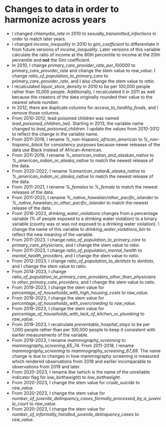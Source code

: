 # Changes to data in order to harmonize across years

* I changed *chlamydia_rate* in 2010 to *sexually_transmitted_infections* in order to match later years.
* I changed *income_inequality* in 2010 to *gini_coefficient* to differentiate it from future versions of *income_inequality*. Later versions of this variable calculate the ratio of income at the 80th percentile to income at the 20th percentile and **not** the Gini coefficient.
* In 2010, I change *primary_care_provider_rate_per_100000* to *primary_care_provider_rate* and change the stem value to *raw_value*. I change *ratio_of_population_to_primary_care* to *primary_care_provider_rate*, and I also change the stem value to *ratio*.
* I recalculated *liquor_store_density* in 2010 to be per 100,000 people rather than 10,000 people. Additionally, I recalculated it in 2011 as well because the creators of the data originally rounded their value to the nearest whole number.
* In 2012, there are duplicate columns for *access_to_healthy_foods*, and I remove those columns.
* From 2010-2012, lead poisoned children was named *lead_poisoned_children_(wi)*. Starting in 2013, the variable name changed to *lead_poisoned_children*. I update the values from 2010-2012 to reflect the change in the variable name.
* From 2011-2019, I rename *%_non-hispanic_african_american* to *%_non-hispanic_black* for consistency purposes because newer releases of the data use Black instead of African-American.
* From 2011-2019, I rename *%_american_indian_and_alaskan_native* to *%_american_indian_or_alaska_native* to match the newest release of the data.
* From 2020-2022, I rename *%_american_indian_&_alaska_native* to *%_american_indian_or_alaska_native* to match the newest release of the data.
* From 2011-2021, I rename *%_females* to *%_female* to match the newest releases of the data.
* From 2011-2022, I rename *%_native_hawaiian/other_pacific_islander* to *%_native_hawaiian_or_other_pacific_islander* to match the newest release of the data.
* From 2016-2023, *drinking_water_violations* changes from a percentage variable (% of people exposed to a drinking water violation) to a binary variable (county was or was not exposed to a drinking water violation). I change the name of this variable to *drinking_water_violations_bin* to reflect the new meaning of the variable.
* From 2011-2023, I change *ratio_of_population_to_primary_care* to *primary_care_physicians*, and I change the stem value to *ratio*.
* From 2011-2023, I change *ratio_of_population_mental_health* to *mental_health_providers*, and I change the stem value to *ratio*.
* From 2012-2023, I change *ratio_of_population_to_dentists* to *dentists*, and I change the stem value to *ratio*.
* From 2014-2023, I change *ratio_of_population_to_primary_care_providers_other_than_physicians* to *other_primary_care_providers*, and I change the stem value to *ratio*.
* From 2019-2023, I change the stem value for *percentage_of_households_with_high_housing_costs* to *raw_value*.
* From 2019-2023, I change the stem value for *percentage_of_households_with_overcrowding* to *raw_value*.
* From 2019-2023, I change the stem value for *percentage_of_households_with_lack_of_kitchen_or_plumbing* to *raw_value*.
* From 2019-2023, I recalculate *preventable_hospital_stays* to be per 1,000 people rather than per 100,000 people to keep it consistent with earlier measurements of the variable.
* From 2019-2023, I rename *mammography_screening* to *mammography_screening_65_74*. From 2011-2018, I rename *mammography_screening* to *mammography_screening_67_69*. The name change is due to changes in how mammography screening is measured which rendered observations from 2018 and earlier incomparable to observations from 2019 and later.
* From 2020-2023, I rename *lbw* (which is the name of the unreliable indicator flag for *low_birthweight*) to *low_birthweight*.
* From 2020-2023, I change the stem value for *crude_suicide* to *raw_value*.
* From 2020-2023, I change the stem value for *number_of_juvenile_delinquency_cases_formally_processed_by_a_juvenile_court* to *raw_value*.
* From 2020-2023, I change the stem value for *number_of_informally_handled_juvenile_delinquency_cases* to *raw_value*.

